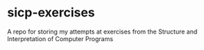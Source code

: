 sicp-exercises
==============

A repo for storing my attempts at exercises from the Structure and Interpretation of Computer Programs